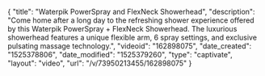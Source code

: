 {
    "title": "Waterpik PowerSpray and FlexNeck Showerhead",
    "description": "Come home after a long day to the refreshing shower experience offered by this Waterpik PowerSpray + FlexNeck Showerhead. The luxurious showerhead features a unique flexible arm, 6 spray settings, and exclusive pulsating massage technology.",
    "videoid": "162898075",
    "date_created": "1525378806",
    "date_modified": "1525379260",
    "type": "captivate",
    "layout": "video",
    "url": "\/v\/73950213455\/162898075"
}